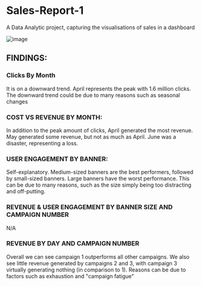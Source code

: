 # Sales-Report-1
A Data Analytic project, capturing the visualisations of sales in a dashboard

![image](https://github.com/user-attachments/assets/e7893200-d6d9-4775-9aee-e16f5932d205)

## FINDINGS:
### Clicks By Month
It is on a downward trend. April represents the peak with 1.6 million clicks. The downward trend could be due to many reasons such as seasonal changes 

### COST VS REVENUE BY MONTH:
In addition to the peak amount of clicks, April generated the most revenue. May generated some revenue, but not as much as April. June was a disaster, representing a loss.

### USER ENGAGEMENT BY BANNER:
Self-explanatory. Medium-sized banners are the best performers, followed by small-sized banners. Large banners have the worst performance. This can be due to many reasons, such as the size simply being too distracting and off-putting.

### REVENUE & USER ENGAGEMENT BY BANNER SIZE AND CAMPAIGN NUMBER
N/A

### REVENUE BY DAY AND CAMPAIGN NUMBER
Overall we can see campaign 1 outperforms all other campaigns. We also see little revenue generated by campaigns 2 and 3, with campaign 3 virtually generating nothing (in comparison to 1). Reasons can be due to factors such as exhaustion and "campaign fatigue"

